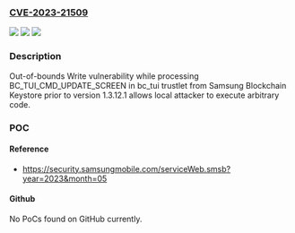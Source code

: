 ### [CVE-2023-21509](https://cve.mitre.org/cgi-bin/cvename.cgi?name=CVE-2023-21509)
![](https://img.shields.io/static/v1?label=Product&message=Samsung%20Blockchain%20Keystore&color=blue)
![](https://img.shields.io/static/v1?label=Version&message=%3C%201.3.12.1%20&color=brighgreen)
![](https://img.shields.io/static/v1?label=Vulnerability&message=CWE-787%20Out-of-bounds%20Write&color=brighgreen)

### Description

Out-of-bounds Write vulnerability while processing BC_TUI_CMD_UPDATE_SCREEN in bc_tui trustlet from Samsung Blockchain Keystore prior to version 1.3.12.1 allows local attacker to execute arbitrary code.

### POC

#### Reference
- https://security.samsungmobile.com/serviceWeb.smsb?year=2023&month=05

#### Github
No PoCs found on GitHub currently.

